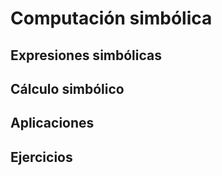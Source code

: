 # Computación simbólica

## Expresiones simbólicas

## Cálculo simbólico

## Aplicaciones

## Ejercicios
